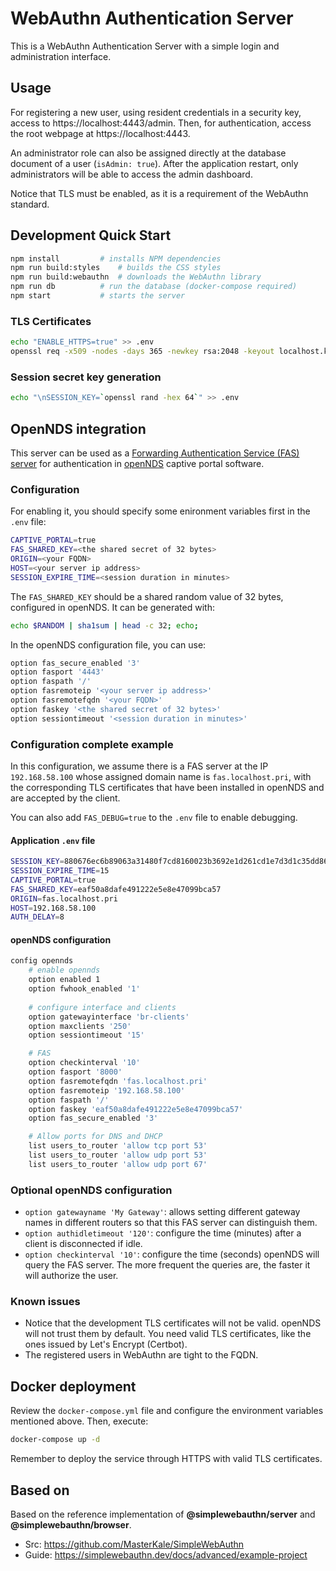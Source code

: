 # WebAuthn Authentication Server

This is a WebAuthn Authentication Server with a simple login and administration interface.

## Usage

For registering a new user, using resident credentials in a security key, access to https://localhost:4443/admin. Then, for authentication, access the root webpage at https://localhost:4443.

An administrator role can also be assigned directly at the database document of a user (`isAdmin: true`). After the application restart, only administrators will be able to access the admin dashboard.

Notice that TLS must be enabled, as it is a requirement of the WebAuthn standard.

## Development Quick Start

```bash
npm install         # installs NPM dependencies
npm run build:styles    # builds the CSS styles
npm run build:webauthn  # downloads the WebAuthn library
npm run db          # run the database (docker-compose required)
npm start           # starts the server
```

### TLS Certificates

```bash
echo "ENABLE_HTTPS=true" >> .env
openssl req -x509 -nodes -days 365 -newkey rsa:2048 -keyout localhost.key -out localhost.crt
```

### Session secret key generation

```bash
echo "\nSESSION_KEY=`openssl rand -hex 64`" >> .env
```

## OpenNDS integration

This server can be used as a [Forwarding Authentication Service (FAS) server](https://opennds.readthedocs.io/en/stable/fas.html) for authentication in [openNDS](https://github.com/openNDS/openNDS) captive portal software.

### Configuration

For enabling it, you should specify some enironment variables first in the `.env` file:

```bash
CAPTIVE_PORTAL=true
FAS_SHARED_KEY=<the shared secret of 32 bytes>
ORIGIN=<your FQDN>
HOST=<your server ip address>
SESSION_EXPIRE_TIME=<session duration in minutes>
```

The `FAS_SHARED_KEY` should be a shared random value of 32 bytes, configured in openNDS. It can be generated with:

```bash
echo $RANDOM | sha1sum | head -c 32; echo;
```

In the openNDS configuration file, you can use:

```bash
option fas_secure_enabled '3'
option fasport '4443'
option faspath '/'
option fasremoteip '<your server ip address>'
option fasremotefqdn '<your FQDN>'
option faskey '<the shared secret of 32 bytes>'
option sessiontimeout '<session duration in minutes>'
```

### Configuration complete example

In this configuration, we assume there is a FAS server at the IP `192.168.58.100` whose assigned domain name is `fas.localhost.pri`, with the corresponding TLS certificates that have been installed in openNDS and are accepted by the client.

You can also add `FAS_DEBUG=true` to the `.env` file to enable debugging.

#### Application `.env` file

```bash
SESSION_KEY=880676ec6b89063a31480f7cd8160023b3692e1d261cd1e7d3d1c35dd8656e7f9b075dd1e82f7b3de10265714c8b3c3e50accd25dd5fa67c51574da308020411
SESSION_EXPIRE_TIME=15
CAPTIVE_PORTAL=true
FAS_SHARED_KEY=eaf50a8dafe491222e5e8e47099bca57
ORIGIN=fas.localhost.pri
HOST=192.168.58.100
AUTH_DELAY=8
```

#### openNDS configuration

```bash
config opennds
	# enable opennds
	option enabled 1
	option fwhook_enabled '1'
	
	# configure interface and clients
	option gatewayinterface 'br-clients' 
	option maxclients '250'
	option sessiontimeout '15'

	# FAS
	option checkinterval '10'
	option fasport '8000'
	option fasremotefqdn 'fas.localhost.pri'
	option fasremoteip '192.168.58.100'
	option faspath '/'
	option faskey 'eaf50a8dafe491222e5e8e47099bca57'
	option fas_secure_enabled '3'

	# Allow ports for DNS and DHCP
	list users_to_router 'allow tcp port 53'
	list users_to_router 'allow udp port 53'
	list users_to_router 'allow udp port 67'
```

### Optional openNDS configuration

- `option gatewayname 'My Gateway'`: allows setting different gateway names in different routers so that this FAS server can distinguish them.
- `option authidletimeout '120'`: configure the time (minutes) after a client is disconnected if idle.
- `option checkinterval '10'`: configure the time (seconds) openNDS will query the FAS server. The more frequent the queries are, the faster it will authorize the user.

### Known issues

- Notice that the development TLS certificates will not be valid. openNDS will not trust them by default. You need valid TLS certificates, like the ones issued by Let's Encrypt (Certbot).
- The registered users in WebAuthn are tight to the FQDN. 

## Docker deployment

Review the `docker-compose.yml` file and configure the environment variables mentioned above. Then, execute:

```bash
docker-compose up -d
```

Remember to deploy the service through HTTPS with valid TLS certificates.

## Based on
Based on the reference implementation of **@simplewebauthn/server** and **@simplewebauthn/browser**.

- Src: https://github.com/MasterKale/SimpleWebAuthn
- Guide: https://simplewebauthn.dev/docs/advanced/example-project
